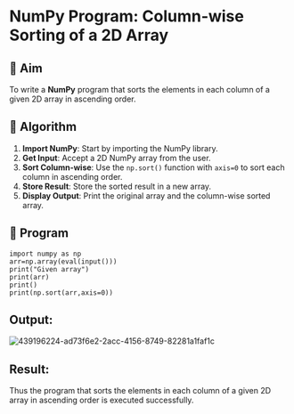 # NumPy Program: Column-wise Sorting of a 2D Array

## 🎯 Aim
To write a **NumPy** program that sorts the elements in each column of a given 2D array in ascending order.

## 🧠 Algorithm

1. **Import NumPy**: Start by importing the NumPy library.
2. **Get Input**: Accept a 2D NumPy array from the user.
3. **Sort Column-wise**: Use the `np.sort()` function with `axis=0` to sort each column in ascending order.
4. **Store Result**: Store the sorted result in a new array.
5. **Display Output**: Print the original array and the column-wise sorted array.

## 🧾 Program
```
import numpy as np
arr=np.array(eval(input()))
print("Given array")
print(arr)
print()
print(np.sort(arr,axis=0))
```

## Output:
![439196224-ad73f6e2-2acc-4156-8749-82281a1faf1c](https://github.com/user-attachments/assets/d3b4ad2f-8ae9-4384-b840-04fe701fc9da)


## Result:
Thus the program that sorts the elements in each column of a given 2D array in ascending order is executed successfully.
